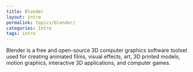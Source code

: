 ```yaml
---
title: Blender
layout: intro
permalink: topics/blender/
categories: Intro
tags: intro
---
```


Blender is a free and open-source 3D computer graphics software toolset used for creating animated films, visual effects, art, 3D printed models, motion graphics, interactive 3D applications, and computer games.
